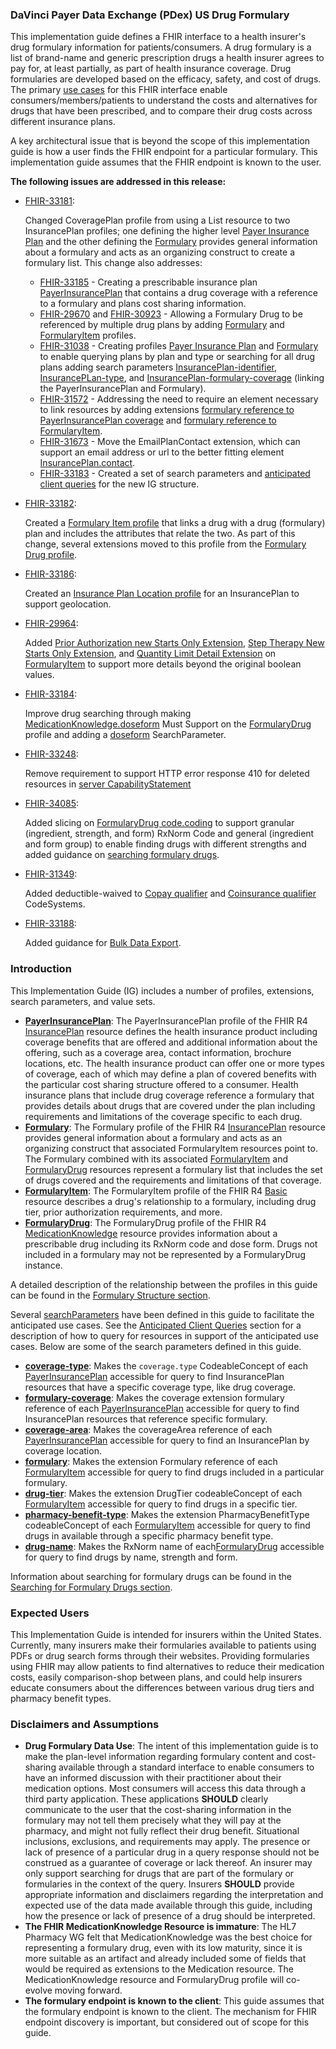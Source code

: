 <a name="drug-formulary"></a>
### DaVinci Payer Data Exchange (PDex) US Drug Formulary
<p>
  This implementation guide defines a FHIR interface to a health insurer's drug formulary information for patients/consumers. A drug formulary is a list of brand-name and generic prescription drugs a health insurer agrees to pay for, at least partially, as part of health insurance coverage. Drug formularies are developed based on the efficacy, safety, and cost of drugs. The primary <a href="use_cases_and_overview.html#use-cases">use cases</a> for this FHIR interface enable consumers/members/patients to understand the costs and alternatives for drugs that have been prescribed, and to compare their drug costs across different insurance plans.
</p>
<p>
  A key architectural issue that is beyond the scope of this implementation guide is how a user finds the FHIR endpoint for a particular formulary. This implementation guide assumes that the FHIR endpoint is known to the user.
</p>

<div class="stu-note">
 <p>
    <strong>The following issues are addressed in this release:</strong>
  </p>
  <ul>
     <li>
      <a href="https://jira.hl7.org/browse/FHIR-33181">FHIR-33181</a>:
      <p>
        Changed CoveragePlan profile from using a List resource to two InsurancePlan profiles; one defining the higher level <a href="StructureDefinition-usdf-PayerInsurancePlan.html">Payer Insurance Plan</a> and the other defining the <a href="StructureDefinition-usdf-Formulary.html">Formulary</a> provides general information about a formulary and acts as an organizing construct to create a formulary list.
        This change also addresses:
        <ul>
          <li>
            <a href="https://jira.hl7.org/browse/FHIR-33185">FHIR-33185</a> - Creating a prescribable insurance plan <a href="StructureDefinition-usdf-PayerInsurancePlan.html">PayerInsurancePlan</a> that contains a drug coverage with a reference to a formulary and plans cost sharing information.
          </li>
          <li>
            <a href="https://jira.hl7.org/browse/FHIR-29670">FHIR-29670</a> and <a href="https://jira.hl7.org/browse/FHIR-30923">FHIR-30923</a> - Allowing a Formulary Drug to be referenced by multiple drug plans by adding <a href="StructureDefinition-usdf-Formulary.html">Formulary</a> and <a href="StructureDefinition-usdf-FormularyItem.html">FormularyItem</a> profiles.
          </li>
          <li>
            <a href="https://jira.hl7.org/browse/FHIR-31038">FHIR-31038</a> - Creating profiles <a href="StructureDefinition-usdf-PayerInsurancePlan.html">Payer Insurance Plan</a> and <a href="StructureDefinition-usdf-Formulary.html">Formulary</a> to enable querying plans by plan and type or searching for all drug plans adding search parameters <a href="SearchParameter-InsurancePlan-identifier.html">InsurancePlan-identifier</a>, <a href="SearchParameter-InsurancePlan-type.html">InsurancePLan-type</a>, and <a href="SearchParameter-InsurancePlan-formulary-coverage.html">InsurancePlan-formulary-coverage</a> (linking the PayerInsurancePlan and Formulary).
          </li>
          <li>
            <a href="https://jira.hl7.org/browse/FHIR-31572">FHIR-31572</a> - Addressing the need to require an element necessary to link resources by adding extensions <a href="StructureDefinition-usdf-PayerInsurancePlan-definitions.html#InsurancePlan.coverage:drug-coverage.extension:usdf-FormularyReference-extension">formulary reference to PayerInsurancePlan coverage</a> and <a href="StructureDefinition-usdf-FormularyItem-definitions.html#Basic.extension:usdf-FormularyReference-extension">formulary reference to FormularyItem</a>.
          </li>
          <li>
            <a href="https://jira.hl7.org/browse/FHIR-31673">FHIR-31673</a> - Move the EmailPlanContact extension, which can support an email address or url to the better fitting element <a href="StructureDefinition-usdf-PayerInsurancePlan-definitions.html#InsurancePlan.contact">InsurancePlan.contact</a>.
          </li>
          <li>
            <a href="https://jira.hl7.org/browse/FHIR-33183">FHIR-33183</a> - Created a set of <a hef="search_parameters.html">search parameters</a> and <a href="queries.html">anticipated client queries</a> for the new IG structure.
          </li>
        </ul>
      </p>
    </li>
    <li>
      <a href="https://jira.hl7.org/browse/FHIR-33182">FHIR-33182</a>:
      <p>
        Created a <a href="StructureDefinition-usdf-FormularyItem.html">Formulary Item profile</a> that links a drug with a drug (formulary) plan and includes the attributes that relate the two. As part of this change, several extensions moved to this profile from the <a href="StructureDefinition-usdf-FormularyDrug.html">Formulary Drug profile</a>.
      </p>
    </li>
    <li>
      <a href="https://jira.hl7.org/browse/FHIR-33186">FHIR-33186</a>:
      <p>
        Created an <a href="StructureDefinition-usdf-InsurancePlanLocation.html">Insurance Plan Location profile</a> for an InsurancePlan to support geolocation.
      </p>
    </li>
    <li>
      <a href="https://jira.hl7.org/browse/FHIR-29964">FHIR-29964</a>:
      <p>
        Added <a href="StructureDefinition-usdf-PriorAuthorizationNewStartsOnly-extension.html">Prior Authorization new Starts Only Extension</a>, <a href="StructureDefinition-usdf-StepTherapyLimitNewStartsOnly-extension.html">Step Therapy New Starts Only Extension</a>, and <a href="StructureDefinition-usdf-QuantityLimitDetail-extension.html">Quantity Limit Detail Extension</a> on <a href="StructureDefinition-usdf-FormularyItem.html">FormularyItem</a> to support more details beyond the original boolean values.
      </p>
    </li>
    <li>
      <a href="https://jira.hl7.org/browse/FHIR-33184">FHIR-33184</a>:
      <p>
        Improve drug searching through making <a href="StructureDefinition-usdf-FormularyDrug-definitions.html#MedicationKnowledge.doseForm">MedicationKnowledge.doseform</a> Must Support on the <a href="StructureDefinition-usdf-FormularyDrug.html">FormularyDrug</a> profile and adding a <a href="SearchParameter-MedicationKnowledge-doseform.html">doseform</a> SearchParameter.
      </p>
    </li>
    <li>
      <a href="https://jira.hl7.org/browse/FHIR-33248">FHIR-33248</a>:
      <p>
        Remove requirement to support HTTP error response 410 for deleted resources in <a href="CapabilityStatement-usdf-server.html">server CapabilityStatement</a>
      </p>
    </li>
    <li>
      <a href="https://jira.hl7.org/browse/FHIR-34085">FHIR-34085</a>:
      <p>
        Added slicing on <a href="StructureDefinition-usdf-FormularyDrug-definitions.html#MedicationKnowledge.code.coding">FormularyDrug code.coding</a> to support granular (ingredient, strength, and form) RxNorm Code and general (ingredient and form group) to enable finding drugs with different strengths and added guidance on <a href="use_cases_and_overview.html#searching-formulary-drugs">searching formulary drugs</a>. 
      </p>
    </li>
    <li>
      <a href="https://jira.hl7.org/browse/FHIR-31349">FHIR-31349</a>:
      <p>
        Added deductible-waived to <a href="ValueSet-CopayOptionVS.html">Copay qualifier</a> and <a href="ValueSet-CoinsuranceOptionVS.html">Coinsurance qualifier</a> CodeSystems. 
      </p>
    </li>
    <!-- Not included in STU2 scope -->
    <li>
      <a href="https://jira.hl7.org/browse/FHIR-33188">FHIR-33188</a>:
      <p>
        Added guidance for <a href="use_cases_and_overview.html#bulk-data">Bulk Data Export</a>. 
      </p>
    </li>
    
  </ul>
</div>


<a name="introduction"></a>
### Introduction
<p>
  This Implementation Guide (IG) includes a number of profiles, extensions, search parameters, and value sets.
</p>
<ul>
  <li>
    <strong><a href="StructureDefinition-usdf-PayerInsurancePlan.html">PayerInsurancePlan</a></strong>: The PayerInsurancePlan profile of the FHIR R4 <a href="http://hl7.org/fhir/R4/insuranceplan.html">InsurancePlan</a> resource defines the health insurance product including coverage benefits that are offered and additional information about the offering, such as a coverage area, contact information, brochure locations, etc. The health insurance product can offer one or more types of coverage, each of which may define a plan of covered benefits with the particular cost sharing structure offered to a consumer. Health insurance plans that include drug coverage reference a formulary that provides details about drugs that are covered under the plan including requirements and limitations of the coverage specific to each drug.
  </li>
  <li>
    <strong><a href="StructureDefinition-usdf-Formulary.html">Formulary</a></strong>: The Formulary profile of the FHIR R4 <a href="http://hl7.org/fhir/R4/insuranceplan.html">InsurancePlan</a> resource provides general information about a formulary and acts as an organizing construct that associated FormularyItem resources point to. The Formulary combined with its associated <a href="StructureDefinition-usdf-FormularyItem.html">FormularyItem</a> and <a href="StructureDefinition-usdf-FormularyDrug.html">FormularyDrug</a> resources represent a formulary list that includes the set of drugs covered and the requirements and limitations of that coverage.
  </li>
  <li>
    <strong><a href="StructureDefinition-usdf-FormularyItem.html">FormularyItem</a></strong>: The FormularyItem profile of the FHIR R4 <a href="http://hl7.org/fhir/R4/basic.html">Basic</a> resource describes a drug's relationship to a formulary, including drug tier, prior authorization requirements, and more.
  </li>
  <li>
    <strong><a href="StructureDefinition-usdf-FormularyDrug.html">FormularyDrug</a></strong>: The FormularyDrug profile of the FHIR R4 <a href="http://hl7.org/fhir/medicationknowledge.html">MedicationKnowledge</a> resource provides information about a prescribable drug including its RxNorm code and dose form. Drugs not included in a formulary may not be represented by a FormularyDrug instance.
  </li>
</ul>
<p>
  A detailed description of the relationship between the profiles in this guide can be found in the <a href="use_cases_and_overview.html#formulary-structure">Formulary Structure section</a>.
</p>


<p>
  Several <a href="search_parameters.html">searchParameters</a> have been defined in this guide to facilitate the anticipated use cases. See the <a href="queries.html">Anticipated Client Queries</a> section for a description of how to query for resources in support of the anticipated use cases. Below are some of the search parameters defined in this guide.
</p>
<ul>
  <li>
    <strong><a href="SearchParameter-InsurancePlan-coverage-type.html">coverage-type</a></strong>: Makes the <code>coverage.type</code> CodeableConcept of each <a href="StructureDefinition-usdf-PayerInsurancePlan.html">PayerInsurancePlan</a> accessible for query to find InsurancePlan resources that have a specific coverage type, like drug coverage.
  </li>
  <li>
    <strong><a href="SearchParameter-InsurancePlan-formulary-coverage.html">formulary-coverage</a></strong>: Makes the coverage extension formulary reference of each <a href="StructureDefinition-usdf-PayerInsurancePlan.html">PayerInsurancePlan</a> accessible for query to find InsurancePlan resources that reference specific formulary.
  </li>
  <li>
    <strong><a href="SearchParameter-InsurancePlan-coverage-area.html">coverage-area</a></strong>: Makes the coverageArea reference of each <a href="StructureDefinition-usdf-PayerInsurancePlan.html">PayerInsurancePlan</a> accessible for query to find an InsurancePlan by coverage location.
  </li>
  <li>
    <strong><a href="SearchParameter-Basic-formulary.html">formulary</a></strong>: Makes the extension Formulary reference of each <a href="StructureDefinition-usdf-FormularyItem.html">FormularyItem</a> accessible for query to find drugs included in a particular formulary.
  </li>
  <li>
    <strong><a href="SearchParameter-Basic-drug-tier.html">drug-tier</a></strong>: Makes the extension DrugTier codeableConcept of each <a href="StructureDefinition-usdf-FormularyItem.html">FormularyItem</a> accessible for query to find drugs in a specific tier.
  </li>
  <li>
    <strong><a href="SearchParameter-Basic-pharmacy-benefit-type.html">pharmacy-benefit-type</a></strong>: Makes the extension PharmacyBenefitType codeableConcept of each <a href="StructureDefinition-usdf-FormularyItem.html">FormularyItem</a> accessible for query to find drugs in available through a specific pharmacy benefit type.
  </li>
  <li>
    <strong><a href="SearchParameter-MedicationKnowledge-drug-name.html">drug-name</a></strong>: Makes the RxNorm name of each<a href="StructureDefinition-usdf-FormularyDrug.html">FormularyDrug</a> accessible for query to find drugs by name, strength and form.
  </li>
</ul>

<p>
  Information about searching for formulary drugs can be found in the <a href="use_cases_and_overview.html#searching-formulary-drugs">Searching for Formulary Drugs section</a>.
</p>


<a name="expected-users"></a>
### Expected Users 
<p>
  This Implementation Guide is intended for insurers within the United States. Currently, many insurers make their formularies available to patients using PDFs or drug search forms through their websites. Providing formularies using FHIR may allow patients to find alternatives to reduce their medication costs, easily comparison-shop between plans, and could help insurers educate consumers about the differences between various drug tiers and pharmacy benefit types.
</p>

<a name="disclaimers-and-assumptions"></a>
### Disclaimers and Assumptions
<ul>
  <li>
    <strong>Drug Formulary Data Use</strong>: The intent of this implementation guide is to make the plan-level information regarding formulary content and cost-sharing available through a standard interface to enable consumers to have an informed discussion with their practitioner about their medication options. Most consumers will access this data through a third party application. These applications <strong>SHOULD</strong> clearly communicate to the user that the cost-sharing information in the formulary may not tell them precisely what they will pay at the pharmacy, and might not fully reflect their drug benefit. Situational inclusions, exclusions, and requirements may apply. The presence or lack of presence of a particular drug in a query response should not be construed as a guarantee of coverage or lack thereof. An insurer may only support searching for drugs that are part of the formulary or formularies in the context of the query. Insurers <strong>SHOULD</strong> provide appropriate information and disclaimers regarding the interpretation and expected use of the data made available through this guide, including how the presence or lack of presence of a drug should be interpreted.
  </li>
  <li>
    <strong>The FHIR MedicationKnowledge Resource is immature</strong>: The HL7 Pharmacy WG felt that MedicationKnowledge was the best choice for representing a formulary drug, even with its low maturity, since it is more suitable as an artifact and already included some of fields that would be required as extensions to the Medication resource. The MedicationKnowledge resource and FormularyDrug profile will co-evolve moving forward.
  </li>
  <li>
    <strong>The formulary endpoint is known to the client</strong>: This guide assumes that the formulary endpoint is known to the client. The mechanism for FHIR endpoint discovery is important, but considered out of scope for this guide.
  </li>
</ul>



